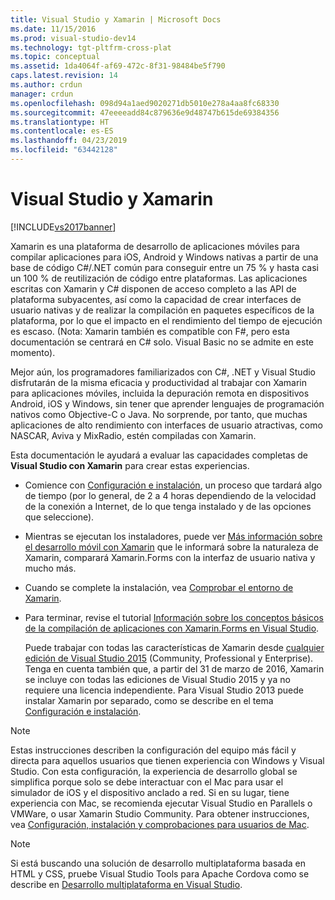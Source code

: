 ```yaml
---
title: Visual Studio y Xamarin | Microsoft Docs
ms.date: 11/15/2016
ms.prod: visual-studio-dev14
ms.technology: tgt-pltfrm-cross-plat
ms.topic: conceptual
ms.assetid: 1da4064f-af69-472c-8f31-98484be5f790
caps.latest.revision: 14
ms.author: crdun
manager: crdun
ms.openlocfilehash: 098d94a1aed9020271db5010e278a4aa8fc68330
ms.sourcegitcommit: 47eeeeadd84c879636e9d48747b615de69384356
ms.translationtype: HT
ms.contentlocale: es-ES
ms.lasthandoff: 04/23/2019
ms.locfileid: "63442128"
---
```

# <a name="visual-studio-and-xamarin"></a>Visual Studio y Xamarin
[!INCLUDE[vs2017banner](../includes/vs2017banner.md)]

Xamarin es una plataforma de desarrollo de aplicaciones móviles para compilar aplicaciones para iOS, Android y Windows nativas a partir de una base de código C#/.NET común para conseguir entre un 75 % y hasta casi un 100 % de reutilización de código entre plataformas. Las aplicaciones escritas con Xamarin y C# disponen de acceso completo a las API de plataforma subyacentes, así como la capacidad de crear interfaces de usuario nativas y de realizar la compilación en paquetes específicos de la plataforma, por lo que el impacto en el rendimiento del tiempo de ejecución es escaso. (Nota: Xamarin también es compatible con F#, pero esta documentación se centrará en C# solo. Visual Basic no se admite en este momento).  
  
 Mejor aún, los programadores familiarizados con C#, .NET y Visual Studio disfrutarán de la misma eficacia y productividad al trabajar con Xamarin para aplicaciones móviles, incluida la depuración remota en dispositivos Android, iOS y Windows, sin tener que aprender lenguajes de programación nativos como Objective-C o Java. No sorprende, por tanto, que muchas aplicaciones de alto rendimiento con interfaces de usuario atractivas, como NASCAR, Aviva y MixRadio, estén compiladas con Xamarin.  
  
 Esta documentación le ayudará a evaluar las capacidades completas de **Visual Studio con Xamarin** para crear estas experiencias.  
  
- Comience con [Configuración e instalación](../cross-platform/setup-and-install.md), un proceso que tardará algo de tiempo (por lo general, de 2 a 4 horas dependiendo de la velocidad de la conexión a Internet, de lo que tenga instalado y de las opciones que seleccione).  
  
- Mientras se ejecutan los instaladores, puede ver [Más información sobre el desarrollo móvil con Xamarin](../cross-platform/learn-about-mobile-development-with-xamarin.md) que le informará sobre la naturaleza de Xamarin, comparará Xamarin.Forms con la interfaz de usuario nativa y mucho más.  
  
- Cuando se complete la instalación, vea [Comprobar el entorno de Xamarin](../cross-platform/verify-your-xamarin-environment.md).  
  
- Para terminar, revise el tutorial [Información sobre los conceptos básicos de la compilación de aplicaciones con Xamarin.Forms en Visual Studio](../cross-platform/learn-app-building-basics-with-xamarin-forms-in-visual-studio.md).  
  
  Puede trabajar con todas las características de Xamarin desde [cualquier edición de Visual Studio 2015](https://www.visualstudio.com/vs-2015-product-editions) (Community, Professional y Enterprise). Tenga en cuenta también que, a partir del 31 de marzo de 2016, Xamarin se incluye con todas las ediciones de Visual Studio 2015 y ya no requiere una licencia independiente. Para Visual Studio 2013 puede instalar Xamarin por separado, como se describe en el tema [Configuración e instalación](../cross-platform/setup-and-install.md).  
  
> [!NOTE]
> Estas instrucciones describen la configuración del equipo más fácil y directa para aquellos usuarios que tienen experiencia con Windows y Visual Studio. Con esta configuración, la experiencia de desarrollo global se simplifica porque solo se debe interactuar con el Mac para usar el simulador de iOS y el dispositivo anclado a red. Si en su lugar, tiene experiencia con Mac, se recomienda ejecutar Visual Studio en Parallels o VMWare, o usar Xamarin Studio Community. Para obtener instrucciones, vea [Configuración, instalación y comprobaciones para usuarios de Mac](../cross-platform/setup-install-and-verifications-for-mac-users.md).  
  
> [!NOTE]
> Si está buscando una solución de desarrollo multiplataforma basada en HTML y CSS, pruebe Visual Studio Tools para Apache Cordova como se describe en [Desarrollo multiplataforma en Visual Studio](../cross-platform/cross-platform-mobile-development-in-visual-studio.md#HTML).
